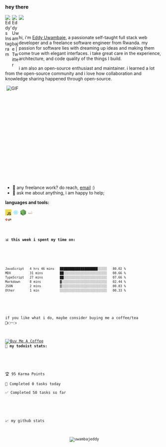 ### hey there 
<a href="https://www.instagram.com/eddy.kamoso/">
  <img align="left" alt="Eddy's Instagram" width="22px" src="https://raw.githubusercontent.com/hussainweb/hussainweb/main/icons/instagram.png" />
</a>
<a href="https://twitter.com/eddie_leftie">
  <img align="left" alt="Eddy Uwambaje | Twitter" width="22px" src="https://raw.githubusercontent.com/peterthehan/peterthehan/master/assets/twitter.svg" />
</a>
<!--<a href="https://www.linkedin.com/in//">
  <img align="left" alt="Eddy's LinkedIN" width="22px" src="https://raw.githubusercontent.com/peterthehan/peterthehan/master/assets/linkedin.svg" />
</a>-->

![](https://visitor-badge.glitch.me/badge?page_id=uwambajeddy.uwambajeddy)

<br />

hi, i'm [Eddy Uwambaje](https://uwambajeeddy.herokuapp.com/), a passionate self-taught full stack web developer and a freelance software engineer from Rwanda. my passion for software lies with dreaming up ideas and making them come true with elegant interfaces. i take great care in the experience, architecture, and code quality of the things I build.

i am also an open-source enthusiast and maintainer. i learned a lot from the open-source community and i love how collaboration and knowledge sharing happened through open-source.


  <img align="right" alt="GIF" src="https://github.com/abhisheknaiidu/abhisheknaiidu/blob/master/code.gif?raw=true" width="500" height="320" />
  
- 💼 any freelance work? do reach, [email](mailto:uwambajeddy@gmail.com) :)
- 💬 ask me about anything, i am happy to help;

**languages and tools:**  

<code><img height="20" src="https://raw.githubusercontent.com/github/explore/80688e429a7d4ef2fca1e82350fe8e3517d3494d/topics/javascript/javascript.png"></code>
<code><img height="20" src="https://raw.githubusercontent.com/github/explore/80688e429a7d4ef2fca1e82350fe8e3517d3494d/topics/react/react.png"></code>
<code><img height="20" src="https://raw.githubusercontent.com/github/explore/80688e429a7d4ef2fca1e82350fe8e3517d3494d/topics/nodejs/nodejs.png"></code>
<code><img height="20" src="https://raw.githubusercontent.com/github/explore/80688e429a7d4ef2fca1e82350fe8e3517d3494d/topics/mysql/mysql.png">
<code><img height="20" src="https://raw.githubusercontent.com/github/explore/80688e429a7d4ef2fca1e82350fe8e3517d3494d/topics/git/git.png"></code>

📊 **this week i spent my time on:**
<!--START_SECTION:waka-->

```text
JavaScript   4 hrs 46 mins   ████████████████████░░░░░   80.02 %
MDX          31 mins         ██░░░░░░░░░░░░░░░░░░░░░░░   08.66 %
TypeScript   27 mins         ██░░░░░░░░░░░░░░░░░░░░░░░   07.66 %
Markdown     8 mins          ▓░░░░░░░░░░░░░░░░░░░░░░░░   02.44 %
JSON         2 mins          ▒░░░░░░░░░░░░░░░░░░░░░░░░   00.83 %
Other        1 min           ░░░░░░░░░░░░░░░░░░░░░░░░░   00.33 %
```

<!--END_SECTION:waka-->

if you like what i do, maybe consider buying me a coffee/tea 🥺👉👈

<a href="https://www.buymeacoffee.com/uwambajeddL" target="_blank"><img src="https://cdn.buymeacoffee.com/buttons/v2/default-red.png" alt="Buy Me A Coffee" width="150" ></a>
🚧 **my todoist stats:**
<!-- TODO-IST:START -->
🏆  95 Karma Points           
🌸  Completed 0 tasks today           
✅  Completed 50 tasks so far   
<!-- TODO-IST:END -->


📈 my github stats

<p align="center"> <img src="https://github-readme-stats.vercel.app/api?username=uwambajeddy&show_icons=true&theme=gotham" alt="uwambajeddy" />



